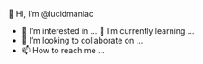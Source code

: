 👋 Hi, I’m @lucidmaniac
- 👀 I’m interested in ...
🌱 I’m currently learning ...
- 💞️ I’m looking to collaborate on ...
- 📫 How to reach me ...

<!---
lucidmaniac/lucidmaniac is a ✨ special ✨ repository because its `README.md` (this file) appears on your GitHub profile.
You can click the Preview link to take a look at your changes.
--->

